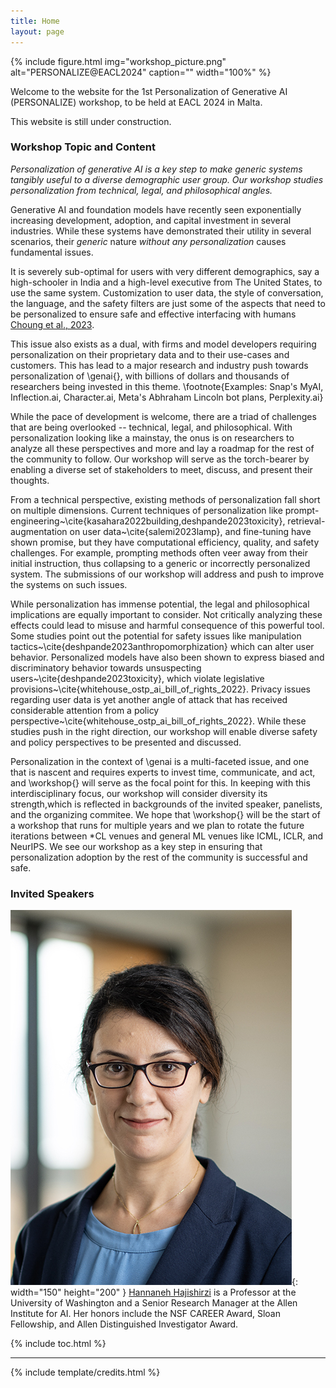 ```yaml
---
title: Home
layout: page
---
```


[//]: # (# Bootstrap Workshop Template!)

{% include figure.html img="workshop_picture.png" alt="PERSONALIZE@EACL2024" caption="" width="100%" %}

Welcome to the website for the 1st Personalization of Generative AI (PERSONALIZE) workshop, to be held at EACL 2024 in Malta.

This website is still under construction.

### Workshop Topic and Content

*Personalization of generative AI is a key step to make generic systems tangibly useful to a diverse demographic user group. Our workshop studies personalization from technical, legal, and philosophical angles.*

Generative AI and foundation models have recently seen exponentially increasing development, adoption, and capital investment in several industries.
While these systems have demonstrated their utility in several scenarios, their *generic* nature *without any personalization* causes fundamental issues.

It is severely sub-optimal for users with very different demographics, say a high-schooler in India and a high-level executive from The United States, to use the same system.
Customization to user data, the style of conversation, the language, and the safety filters are just some of the aspects that need to be personalized to ensure safe and effective interfacing with humans [Choung et al., 2023](https://www.tandfonline.com/doi/abs/10.1080/10447318.2022.2050543).

This issue also exists as a dual, with firms and model developers requiring personalization on their proprietary data and to their use-cases and customers.
This has lead to a major research and industry push towards personalization of \genai{}, with billions of dollars and thousands of researchers being invested in this theme.
\footnote{Examples: Snap's MyAI, Inflection.ai, Character.ai, Meta's Abhraham Lincoln bot plans, Perplexity.ai}

While the pace of development is welcome, there are a triad of challenges that are being overlooked -- technical, legal, and philosophical.
With personalization looking like a mainstay, the onus is on researchers to analyze all these perspectives and more and lay a roadmap for the rest of the community to follow.
Our workshop will serve as the torch-bearer by enabling a diverse set of stakeholders to meet, discuss, and present their thoughts.

From a technical perspective, existing methods of personalization fall short on multiple dimensions.
Current techniques of personalization like prompt-engineering~\cite{kasahara2022building,deshpande2023toxicity}, retrieval-augmentation on user data~\cite{salemi2023lamp}, and fine-tuning have shown promise, but they have computational efficiency, quality, and safety challenges.
For example, prompting methods often veer away from their initial instruction, thus collapsing to a generic or incorrectly personalized system.
The submissions of our workshop will address and push to improve the systems on such issues.

While personalization has immense potential, the legal and philosophical implications are equally important to consider.
Not critically analyzing these effects could lead to misuse and harmful consequence of this powerful tool.
Some studies point out the potential for safety issues like manipulation tactics~\cite{deshpande2023anthropomorphization} which can alter user behavior.
Personalized models have also been shown to express biased and discriminatory behavior towards unsuspecting users~\cite{deshpande2023toxicity}, which violate legislative provisions~\cite{whitehouse_ostp_ai_bill_of_rights_2022}.
Privacy issues regarding user data is yet another angle of attack that has received considerable attention from a policy perspective~\cite{whitehouse_ostp_ai_bill_of_rights_2022}.
While these studies push in the right direction, our workshop will enable diverse safety and policy perspectives to be presented and discussed.

Personalization in the context of \genai is a multi-faceted issue, and one that is nascent and requires experts to invest time, communicate, and act, and \workshop{} will serve as the focal point for this.
In keeping with this interdisciplinary focus, our workshop will consider diversity its strength,which is reflected in backgrounds of the invited speaker, panelists, and the organizing commitee.
We hope that \workshop{} will be the start of a workshop that runs for multiple years and we plan to rotate the future iterations between *CL venues and general ML venues like ICML, ICLR, and NeurIPS.
We see our workshop as a key step in ensuring that personalization adoption by the rest of the community is successful and safe.


### Invited Speakers

![Hannaneh Hajishirzi](images/invited_speakers/Hannaneh-Hajishirzi.jpeg){: width="150" height="200" }
[Hannaneh Hajishirzi]() is a Professor at the University of Washington and a Senior Research Manager at the Allen Institute for AI. Her honors include the NSF CAREER Award, Sloan Fellowship, and Allen Distinguished Investigator Award.


{% include toc.html %}

------

{% include template/credits.html %}
